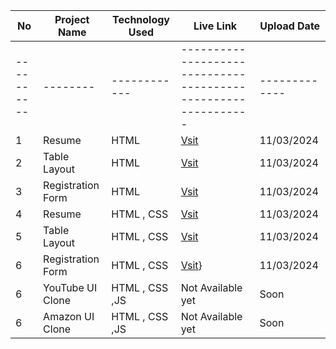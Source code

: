 | No       | Project Name             | Technology Used  | Live Link                                                                | Upload Date |
|----------|--------                  |------------      |-------------------------------------------------------------              |-------------|
|----------|--------                  |------------      |-------------------------------------------------------------           |-------------|
| 1        | Resume                   | HTML             | [Vsit](https://ashutosh021.github.io/webprojects/Resume/)            | 11/03/2024  |
| 2        | Table Layout             | HTML             | [Vsit](https://ashutosh021.github.io/webprojects/Table/)            | 11/03/2024  |
| 3        | Registration Form        | HTML             | [Vsit](https://ashutosh021.github.io/webprojects/registrationform/)   | 11/03/2024  |
| 4        | Resume                   | HTML , CSS       | [Vsit](https://ashutosh021.github.io/webprojects/Resumev1/)         | 11/03/2024  |
| 5        | Table Layout             | HTML , CSS       | [Vsit](https://ashutosh021.github.io/webprojects/Tablev1/)         | 11/03/2024  |
| 6        | Registration Form        | HTML , CSS       | [Vsit](https://ashutosh021.github.io/webprojects/Registrationformv1/)} | 11/03/2024  |
| 6        | YouTube UI Clone         | HTML , CSS ,JS   | Not Available yet   | Soon  |
| 6        | Amazon UI Clone          | HTML , CSS  ,JS  | Not Available yet        | Soon  |

